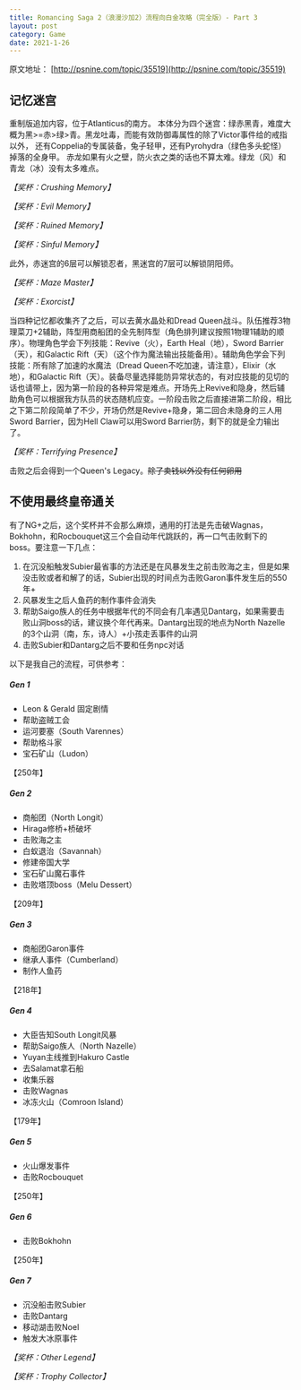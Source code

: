 ```yaml
---
title: Romancing Saga 2（浪漫沙加2）流程向白金攻略（完全版）- Part 3
layout: post
category: Game
date: 2021-1-26
---
```


原文地址：
[http://psnine.com/topic/35519](http://psnine.com/topic/35519)

## 记忆迷宫
重制版追加内容，位于Atlanticus的南方。
本体分为四个迷宫：绿赤黑青，难度大概为黑>=赤>绿>青。黑龙吐毒，而能有效防御毒属性的除了Victor事件给的戒指以外，
还有Coppelia的专属装备，兔子轻甲，还有Pyrohydra（绿色多头蛇怪）掉落的全身甲。
赤龙如果有火之壁，防火衣之类的话也不算太难。绿龙（风）和青龙（冰）没有太多难点。

*【奖杯：Crushing Memory】*

*【奖杯：Evil Memory】*

*【奖杯：Ruined Memory】*

*【奖杯：Sinful Memory】*


此外，赤迷宫的6层可以解锁忍者，黑迷宫的7层可以解锁阴阳师。

*【奖杯：Maze Master】*

*【奖杯：Exorcist】*

当四种记忆都收集齐了之后，可以去黄水晶处和Dread Queen战斗。队伍推荐3物理菜刀+2辅助，阵型用商船团的全先制阵型（角色排列建议按照1物理1辅助的顺序）。物理角色学会下列技能：Revive（火），Earth Heal（地），Sword Barrier（天），和Galactic Rift（天）（这个作为魔法输出技能备用）。辅助角色学会下列技能：所有除了加速的水魔法（Dread Queen不吃加速，请注意），Elixir（水地），和Galactic Rift（天）。装备尽量选择能防异常状态的，有对应技能的见切的话也请带上，因为第一阶段的各种异常是难点。开场先上Revive和隐身，然后辅助角色可以根据我方队员的状态随机应变。一阶段击败之后直接进第二阶段，相比之下第二阶段简单了不少，开场仍然是Revive+隐身，第二回合未隐身的三人用Sword Barrier，因为Hell Claw可以用Sword Barrier防，剩下的就是全力输出了。

*【奖杯：Terrifying Presence】*


击败之后会得到一个Queen's Legacy。<s>除了卖钱以外没有任何卵用</s>

## 不使用最终皇帝通关
有了NG+之后，这个奖杯并不会那么麻烦，通用的打法是先击破Wagnas，Bokhohn，和Rocbouquet这三个会自动年代跳跃的，再一口气击败剩下的boss。要注意一下几点：
1. 在沉没船触发Subier最省事的方法还是在风暴发生之前击败海之主，但是如果没击败或者和解了的话，Subier出现的时间点为击败Garon事件发生后的550年+
2. 风暴发生之后人鱼药的制作事件会消失
3. 帮助Saigo族人的任务中根据年代的不同会有几率遇见Dantarg，如果需要击败山洞boss的话，建议换个年代再来。Dantarg出现的地点为North Nazelle的3个山洞（南，东，诗人）+小孩走丢事件的山洞
4. 击败Subier和Dantarg之后不要和任务npc对话

以下是我自己的流程，可供参考：

##### Gen 1
* Leon & Gerald 固定剧情
* 帮助盗贼工会
* 运河要塞（South Varennes）
* 帮助格斗家
* 宝石矿山（Ludon）

【250年】

##### Gen 2
* 商船团（North Longit）
* Hiraga修桥+桥破坏
* 击败海之主
* 白蚁退治（Savannah）
* 修建帝国大学
* 宝石矿山魔石事件
* 击败塔顶boss（Melu Dessert）

【209年】

##### Gen 3
* 商船团Garon事件
* 继承人事件（Cumberland）
* 制作人鱼药

【218年】

##### Gen 4
* 大臣告知South Longit风暴
* 帮助Saigo族人（North Nazelle）
* Yuyan主线推到Hakuro Castle
* 去Salamat拿石船
* 收集乐器
* 击败Wagnas
* 冰冻火山（Comroon Island）

【179年】

##### Gen 5
* 火山爆发事件
* 击败Rocbouquet

【250年】

##### Gen 6
* 击败Bokhohn

【250年】

##### Gen 7
* 沉没船击败Subier
* 击败Dantarg
* 移动湖击败Noel
* 触发大冰原事件

*【奖杯：Other Legend】*

*【奖杯：Trophy Collector】*
